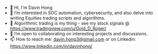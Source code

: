 - 👋 Hi, I'm Davin Hong
- 👀 I’m interested in SOC automation, cybersecurity, and also delve into writing Equities trading scripts and algorithms.
- 🌱 Algorithmic trading is my thing - see my stock signals @ https://www.tradingview.com/u/Gold_D_Roger/
- 💞️ I’m open to collaborating on interesting projects and discussions.
- 📫 How to reach me: davin.hong3@gmail.com or on Linkedin: https://www.linkedin.com/in/davinhong/

<!---
davincico/davincico is a ✨ special ✨ repository because its `README.md` (this file) appears on your GitHub profile.
You can click the Preview link to take a look at your changes.
--->
